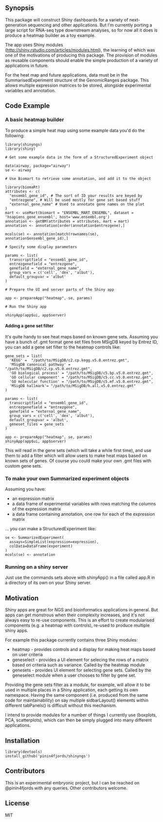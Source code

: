 ## Synopsis

This package will construct Shiny dashboards for a variety of next-generation sequencing and other applications. But I'm currently porting a large script for RNA-seq type downstream analyses, so for now all it does is produce a heatmap builder as a toy example. 

The app uses Shiny modules (http://shiny.rstudio.com/articles/modules.html), the learning of which was one of the motivations of producing this package. The provision of modules as reusable components should enable the simple production of a variety of applications in future.  

For the heat map and future applications, data must be in the SummarisedExperiment structure of the GenomicRanges package. This allows multiple expression matrices to be stored, alongside experimental variables and annotation.

## Code Example

### A basic heatmap builder

To produce a simple heat map using some example data you'd do the following:

```{r, eval=FALSE}
library(shinyngs)
library(shiny)

# Get some example data in the form of a StructuredExperiment object

data(airway, package="airway")
se <- airway

# Use Biomart to retrieve some annotation, and add it to the object

library(biomaRt)
attributes <- c(
  "ensembl_gene_id", # The sort of ID your results are keyed by
  "entrezgene", # Will be used mostly for gene set based stuff
  "external_gene_name" # Used to annotate gene names on the plot
)
mart <- useMart(biomart = "ENSEMBL_MART_ENSEMBL", dataset = 'hsapiens_gene_ensembl', host='www.ensembl.org')
annotation <- getBM(attributes = attributes, mart = mart)
annotation <- annotation[order(annotation$entrezgene),]

mcols(se) <- annotation[match(rownames(se), annotation$ensembl_gene_id),]

# Specify some display parameters

params <- list(
  transcriptfield = "ensembl_gene_id", 
  entrezgenefield = "entrezgene",
  genefield = "external_gene_name", 
  group_vars = c('cell', 'dex', 'albut'), 
  default_groupvar = 'albut'
)

# Prepare the UI and server parts of the Shiny app

app <- prepareApp("heatmap", se, params)

# Run the Shiny app

shinyApp(app$ui, app$server)
```

#### Adding a gene set filter

It's quite handy to see heat maps based on known gene sets. Assuming you have a bunch of .gmt format gene set files from MSigDB keyed by Entrez ID, you can add a gene set filter to the heatmap controls like:

```{r, eval=FALSE}
gene_sets = list(
  'KEGG' =  "/path/to/MSigDB/c2.cp.kegg.v5.0.entrez.gmt",
  'MSigDB canonical pathway' = "/path/to/MSigDB/c2.cp.v5.0.entrez.gmt",
  'GO biological process' = "/path/to/MSigDB/c5.bp.v5.0.entrez.gmt",
  'GO cellular component' = "/path/to/MSigDB/c5.cc.v5.0.entrez.gmt",
  'GO molecular function' = "/path/to/MSigDB/c5.mf.v5.0.entrez.gmt",
  'MSigDB hallmark'= "/path/to/MSigDB/h.all.v5.0.entrez.gmt"
)

params <- list(
  transcriptfield = "ensembl_gene_id", 
  entrezgenefield = "entrezgene",
  genefield = "external_gene_name", 
  group_vars = c('cell', 'dex', 'albut'), 
  default_groupvar = 'albut',
  geneset_files = gene_sets
)

app <- prepareApp("heatmap", se, params)
shinyApp(app$ui, app$server)
```

This will read in the gene sets (which will take a while first time), and use them to add a filter which will allow users to make heat maps based on known sets of genes. Of course you could make your own .gmt files with custom gene sets.

### To make your own Summarized experiment objects

Assuming you have: 

* an expression matrix
* a data frame of experimental variables with rows matching the columns of the expression matrix 
* a data frame containing annotation, one row for each of the expression matrix

... you can make a StructuredExperiment like:

```{r, eval=FALSE}
se <- SummarizedExperiment(
  assays=SimpleList(expression=expression),
  colData=DataFrame(experiment)
)
mcols(se) <- annotation
```

### Running on a shiny server

Just use the commands sets above with shinyApp() in a file called app.R in a directory of its own on your Shiny server.

## Motivation

Shiny apps are great for NGS and bioinformatics applications in general. But apps can get monstrous when their complexity increases, and it's not always easy to re-use components. This is an effort to create modularised components (e.g. a heatmap with controls), re-used to produce multiple shiny apps.

For example this package currently contains three Shiny modules: 

* heatmap - provides controls and a display for making heat maps based on user criteria
* geneselect - provides a UI element for selecing the rows of a matrix based on criteria such as variance. Called by the heatmap module
* genesets - provides UI element for selecting gene sets. Called by the geneselect module when a user chooses to filter by gene set.

Providing the gene sets filter as a module, for example, will allow it to be used in multiple places in a Shiny application, each getting its own namespace. Having the same component (i.e. produced from the same code for maintainability) on say multiple sidbarLayout() elements within different tabPanels() is difficult without this mechanism.

I intend to provide modules for a number of things I currently use (boxplots, PCA, scatterplots), which can then be simply plugged into many different applications.

## Installation

```{r, eval=FALSE}
library(devtools)
install_github('pinin4fjords/shinyngs')
```

## Contributors

This is an experimental embryonic project, but I can be reached on @pinin4fjords with any queries. Other contributors welcome.

## License

MIT